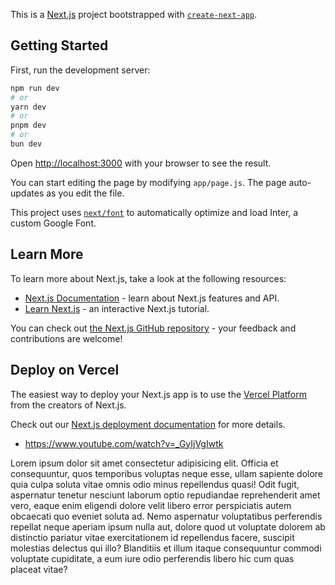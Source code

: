 This is a [Next.js](https://nextjs.org/) project bootstrapped with [`create-next-app`](https://github.com/vercel/next.js/tree/canary/packages/create-next-app).

## Getting Started

First, run the development server:

```bash
npm run dev
# or
yarn dev
# or
pnpm dev
# or
bun dev
```

Open [http://localhost:3000](http://localhost:3000) with your browser to see the result.

You can start editing the page by modifying `app/page.js`. The page auto-updates as you edit the file.

This project uses [`next/font`](https://nextjs.org/docs/basic-features/font-optimization) to automatically optimize and load Inter, a custom Google Font.

## Learn More

To learn more about Next.js, take a look at the following resources:

- [Next.js Documentation](https://nextjs.org/docs) - learn about Next.js features and API.
- [Learn Next.js](https://nextjs.org/learn) - an interactive Next.js tutorial.

You can check out [the Next.js GitHub repository](https://github.com/vercel/next.js/) - your feedback and contributions are welcome!

## Deploy on Vercel

The easiest way to deploy your Next.js app is to use the [Vercel Platform](https://vercel.com/new?utm_medium=default-template&filter=next.js&utm_source=create-next-app&utm_campaign=create-next-app-readme) from the creators of Next.js.

Check out our [Next.js deployment documentation](https://nextjs.org/docs/deployment) for more details.

- https://www.youtube.com/watch?v=_GyIjVgIwtk

Lorem ipsum dolor sit amet consectetur adipisicing elit. Officia et consequuntur, quos temporibus voluptas neque esse, ullam sapiente dolore quia culpa soluta vitae omnis odio minus repellendus quasi! Odit fugit, aspernatur tenetur nesciunt laborum optio repudiandae reprehenderit amet vero, eaque enim eligendi dolore velit libero error perspiciatis autem obcaecati quo eveniet soluta ad. Nemo aspernatur voluptatibus perferendis repellat neque aperiam ipsum nulla aut, dolore quod ut voluptate dolorem ab distinctio pariatur vitae exercitationem id repellendus facere, suscipit molestias delectus qui illo? Blanditiis et illum itaque consequuntur commodi voluptate cupiditate, a eum iure odio perferendis libero hic cum quas placeat vitae?